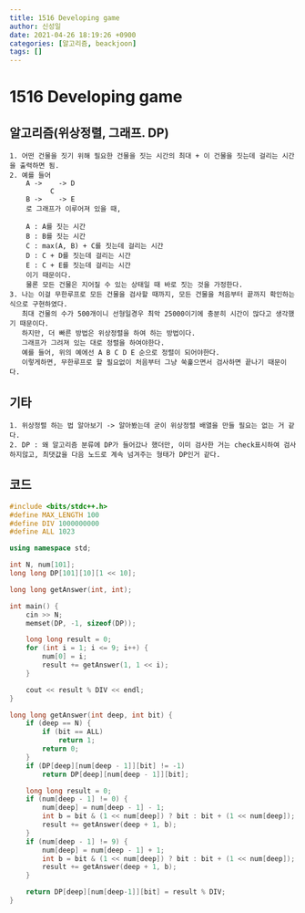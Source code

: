 ```yaml
---
title: 1516 Developing game
author: 신성일
date: 2021-04-26 18:19:26 +0900
categories: [알고리즘, beackjoon]
tags: []
---
```


# 1516 Developing game

## 알고리즘(위상정렬, 그래프. DP)

    1. 어떤 건물을 짓기 위해 필요한 건물을 짓는 시간의 최대 + 이 건물을 짓는데 걸리는 시간을 출력하면 됨.
    2. 예를 들어
    	A ->  	-> D
    	      C
    	B -> 	-> E
    	로 그래프가 이루어져 있을 때,

    	A : A를 짓는 시간
    	B : B를 짓는 시간
    	C : max(A, B) + C를 짓는데 걸리는 시간
    	D : C + D를 짓는데 걸리는 시간
    	E : C + E를 짓는데 걸리는 시간
    	이기 때문이다.
    	물론 모든 건물은 지어질 수 있는 상태일 때 바로 짓는 것을 가정한다.
    3. 나는 이걸 무한루프로 모든 건물을 검사할 때까지, 모든 건물을 처음부터 끝까지 확인하는 식으로 구현하였다.
       최대 건물의 수가 500개이니 선형일경우 최악 25000이기에 충분히 시간이 많다고 생각했기 때문이다.
       하지만, 더 빠른 방법은 위상정렬을 하여 하는 방법이다.
       그래프가 그려져 있는 대로 정렬을 하여야한다.
       예를 들어, 위의 예에선 A B C D E 순으로 정렬이 되어야한다.
       이렇게하면, 무한루프로 할 필요없이 처음부터 그냥 쑥훑으면서 검사하면 끝나기 때문이다.

## 기타

    1. 위상정렬 하는 법 알아보기 -> 알아봤는데 굳이 위상정렬 배열을 만들 필요는 없는 거 같다.
    2. DP : 왜 알고리즘 분류에 DP가 들어갔나 했더만, 이미 검사한 거는 check표시하여 검사하지않고, 최댓값을 다음 노드로 계속 넘겨주는 형태가 DP인거 같다.

## 코드

```cpp
#include <bits/stdc++.h>
#define MAX_LENGTH 100
#define DIV 1000000000
#define ALL 1023

using namespace std;

int N, num[101];
long long DP[101][10][1 << 10];

long long getAnswer(int, int);

int main() {
	cin >> N;
	memset(DP, -1, sizeof(DP));

	long long result = 0;
	for (int i = 1; i <= 9; i++) {
		num[0] = i;
		result += getAnswer(1, 1 << i);
	}

	cout << result % DIV << endl;
}

long long getAnswer(int deep, int bit) {
	if (deep == N) {
		if (bit == ALL)
			return 1;
		return 0;
	}
	if (DP[deep][num[deep - 1]][bit] != -1)
		return DP[deep][num[deep - 1]][bit];

	long long result = 0;
	if (num[deep - 1] != 0) {
		num[deep] = num[deep - 1] - 1;
		int b = bit & (1 << num[deep]) ? bit : bit + (1 << num[deep]);
		result += getAnswer(deep + 1, b);
	}
	if (num[deep - 1] != 9) {
		num[deep] = num[deep - 1] + 1;
		int b = bit & (1 << num[deep]) ? bit : bit + (1 << num[deep]);
		result += getAnswer(deep + 1, b);
	}

	return DP[deep][num[deep-1]][bit] = result % DIV;
}

```
